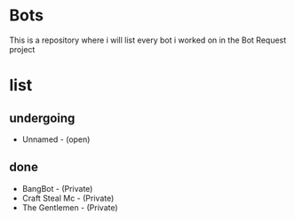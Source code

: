 # Bots

This is a repository where i will list every bot i worked on in the Bot Request project

# list

## undergoing
- Unnamed - (open)

## done
- BangBot - (Private)
- Craft Steal Mc - (Private)
- The Gentlemen - (Private)